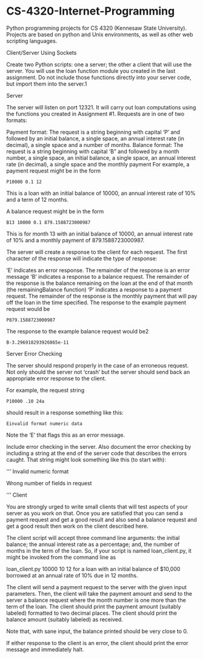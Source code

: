 # CS-4320-Internet-Programming
Python programming projects for CS 4320 (Kennesaw State University). Projects are based on python and Unix environments, as well as other web scripting languages.  

Client/Server Using Sockets

Create two Python scripts: one a server; the other a client that will use the server. You will use the loan function module you created in the last assignment. Do not include those functions directly into your server code, but import them into the server.1

Server

The server will listen on port 12321. It will carry out loan computations using the functions you created in Assignment #1. Requests are in one of two formats:

Payment format: The request is a string beginning with capital ‘P’ and followed by an initial balance, a single space, an annual interest rate (in decimal), a single space and a number of months.
Balance format: The request is a string beginning with capital ‘B” and followed by a month number, a single space, an initial balance, a single space, an annual interest rate (in decimal), a single space and the monthly payment
For example, a payment request might be in the form

    P10000 0.1 12
This is a loan with an initial balance of 10000, an annual interest rate of 10% and a term of 12 months.

A balance request might be in the form

    B13 10000 0.1 879.1588723000987
This is for month 13 with an initial balance of 10000, an annual interest rate of 10% and a monthly payment of 879.1588723000987.

The server will create a response to the client for each request. The first character of the response will indicate the type of response:

‘E’ indicates an error response. The remainder of the response is an error message
‘B’ indicates a response to a balance request. The remainder of the response is the balance remaining on the loan at the end of that month (the remainingBalance function)
‘P’ indicates a response to a payment request. The remainder of the response is the monthly payment that will pay off the loan in the time specified.
The response to the example payment request would be

    P879.1588723000987
The response to the example balance request would be2

    B-3.296918293926865e-11
Server Error Checking

The server should respond properly in the case of an erroneous request. Not only should the server not ‘crash’ but the server should send back an appropriate error response to the client.

For example, the request string

    P10000 .10 24a
should result in a response something like this:

    Einvalid format numeric data
Note the ‘E’ that flags this as an error message.

Include error checking in the server. Also document the error checking by including a string at the end of the server code that describes the errors caught. That string might look something like this (to start with):

'''
Invalid numeric format

Wrong number of fields in request

'''
Client

You are strongly urged to write small clients that will test aspects of your server as you work on that. Once you are satisfied that you can send a payment request and get a good result and also send a balance request and get a good result then work on the client described here.

The client script will accept three command line arguments: the initial balance; the annual interest rate as a percentage; and, the number of months in the term of the loan. So, if your script is named loan_client.py, it might be invoked from the command line as

loan_client.py  10000  10 12
for a loan with an initial balance of $10,000 borrowed at an annual rate of 10% due in 12 months.

The client will send a payment request to the server with the given input parameters. Then, the client will take the payment amount and send to the server a balance request where the month number is one more than the term of the loan. The client should print the payment amount (suitably labeled) formatted to two decimal places. The client should print the balance amount (suitably labeled) as received.

Note that, with sane input, the balance printed should be very close to 0.

If either response to the client is an error, the client should print the error message and immediately halt.
